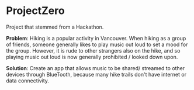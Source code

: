 # ProjectZero

Project that stemmed from a Hackathon.

**Problem**: Hiking is a popular activity in Vancouver. When hiking as a group of friends, someone generally likes to play music out loud to set a mood for the group. However, it is rude to other strangers also on the hike, and so playing music out loud is now generally prohibited / looked down upon.

**Solution**: Create an app that allows music to be shared/ streamed to other devices through BlueTooth, because many hike trails don't have internet or data connectivity.
